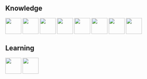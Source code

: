 ## Knowledge
<img src="https://user-images.githubusercontent.com/26656069/152434444-ed46f91b-c26a-4bb0-8721-bfe048a4fca4.png" style="height:50px"> </img>
<img src="https://user-images.githubusercontent.com/26656069/152434598-c34fa6ec-4eb3-40ac-a693-f256fd2a07d6.png" style="height:50px"> </img>
<img src="https://user-images.githubusercontent.com/26656069/152434635-0cc714d2-42fd-4f1a-a1d7-2704fde34965.png" style="height:50px"> </img>
<img src="https://user-images.githubusercontent.com/26656069/152434675-88520544-1bab-4cda-9109-7cbb368122b1.png" style="height:50px"> </img>
<img src="https://user-images.githubusercontent.com/26656069/152434767-e527e88f-dfca-422e-b34b-30111dfd2474.png" style="height:50px"> </img>
<img src="https://user-images.githubusercontent.com/26656069/152434807-ddecde60-2652-4b72-8498-18d37d183a0c.png" style="height:50px"> </img>
<img src="https://user-images.githubusercontent.com/26656069/152434877-f116e947-a84e-42c5-939e-0ca0eaf90347.png" style="height:50px"> </img>
<img src="https://user-images.githubusercontent.com/26656069/152436131-871c3d35-1c0b-4ef8-be3a-6357ac4b6dd8.png" style="height:50px"> </img>


## Learning
<img src="https://user-images.githubusercontent.com/26656069/152435092-0ecb323e-ef4c-457b-b513-85d1e68fbdbb.jpeg" style="height:50px"> </img>
<img src="https://user-images.githubusercontent.com/26656069/152435229-91e048e2-aa81-4c76-a240-8f491e50a1cc.png" style="height:50px"> </img>
